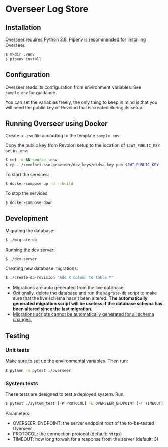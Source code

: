 # Overseer Log Store
## Installation
Overseer requires Python 3.8.
Pipenv is recommended for installing Overseer.

```bash
$ mkdir .venv
$ pipenv install
```

## Configuration
Overseer reads its configuration from environment variables.
See `sample.env` for guidance.

You can set the variables freely, the only thing to keep in mind is that you will need
the public key of Revolori that is created during its setup.

## Running Overseer using Docker
Create a `.env` file according to the template `sample.env`.

Copy the public key from Revolori setup to the location of `$JWT_PUBLIC_KEY` set in `.env`:
```bash
$ set -a && source .env
$ cp ../revolori-sso-provider/dev_keys/ecdsa_key.pub $JWT_PUBLIC_KEY
```

To start the services:
```bash
$ docker-compose up -d --build
```

To stop the services:
```bash
$ docker-compose down
```

## Development

Migrating the database:
```bash
$ ./migrate-db
```

Running the dev server:
```bash
$ ./dev-server
```

Creating new database migrations:
```bash
$ ./create-db-revision "Add X column to table Y"
```
 - Migrations are auto generated from the live database.
 - Optionally, delete the database and run the `migrate-db` script to make sure that the live schema hasn't been altered.
**The automatically generated migration script will be useless if the database schema has been altered since the last migration.**
 - [Migrations scripts cannot be automatically generated for all schema changes.](https://alembic.sqlalchemy.org/en/latest/autogenerate.html#what-does-autogenerate-detect-and-what-does-it-not-detect)


## Testing

### Unit tests
Make sure to set up the environmental variables. Then run:
```bash
$ python -m pytest ./overseer
```

### System tests
These tests are designed to test a deployed system. Run:
```bash
$ pytest ./system_test [-P PROTOCOL] -E OVERSEER_ENDPOINT [-T TIMEOUT]
```
Parameters:
- OVERSEER_ENDPOINT: the server endpoint root of the to-be-tested Overseer
- PROTOCOL: the connection protocol (default: `https`)
- TIMEOUT: how long to wait for a response from the server (default: 3)
